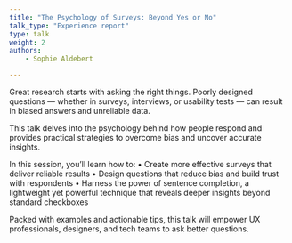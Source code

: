 ```yaml
---
title: "The Psychology of Surveys: Beyond Yes or No"
talk_type: "Experience report"
type: talk
weight: 2
authors:
    - Sophie Aldebert

---
```

Great research starts with asking the right things. Poorly designed questions — whether in surveys, interviews, or usability tests — can result in biased answers and unreliable data. 

This talk delves into the psychology behind how people respond and provides practical strategies to overcome bias and uncover accurate insights.

In this session, you’ll learn how to:
•  Create more effective surveys that deliver reliable results
• Design questions that reduce bias and build trust with respondents 
• Harness the power of sentence completion, a lightweight yet powerful technique that reveals deeper insights beyond standard checkboxes

Packed with examples and actionable tips, this talk will empower UX professionals, designers, and tech teams to ask better questions. 
